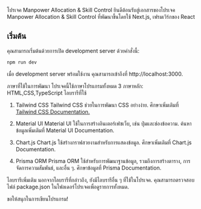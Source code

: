 โปรเจค Manpower Allocation & Skill Control
ยินดีต้อนรับสู่เอกสารของโปรเจค Manpower Allocation & Skill Control ที่พัฒนาขึ้นโดยใช้ Next.js, เฟรมเวิร์กของ React

## เริ่มต้น

คุณสามารถเริ่มต้นด้วยการเปิด development server ด้วยคำสั่งนี้:

```bash
npm run dev
```

เมื่อ development server พร้อมใช้งาน คุณสามารถเข้าถึงที่ http://localhost:3000.

ภาษาที่ใช้ในการพัฒนา
โปรเจคนี้ใช้ภาษาโปรแกรมทั้งหมด 3 ภาษาหลัก:
HTML,CSS,TypeScript
ไลบรารีที่ใช้

1. Tailwind CSS
   Tailwind CSS ช่วยในการพัฒนา CSS อย่างง่าย. ศึกษาเพิ่มเติมที่ [Tailwind CSS Documentation.](https://tailwindcss.com/)

2. Material UI
   Material UI ใช้ในการสร้างอินเตอร์เฟซเว็บ, เช่น ปุ่มและช่องข้อความ. ค้นหาข้อมูลเพิ่มเติมที่ Material UI Documentation.

3. Chart.js
   Chart.js ใช้สร้างกราฟสวยงามสำหรับการแสดงข้อมูล. ศึกษาเพิ่มเติมที่ Chart.js Documentation.

4. Prisma ORM
   Prisma ORM ใช้สำหรับการพัฒนาฐานข้อมูล, รวมถึงการสร้างตาราง, การจัดการความสัมพันธ์, และอื่น ๆ. ศึกษาข้อมูลที่ Prisma Documentation.

ไลบรารีเพิ่มเติม
นอกจากไลบรารีที่กล่าวถึง, ยังมีไลบรารีอื่น ๆ ที่ใช้ในโปรเจค. คุณสามารถตรวจสอบไฟล์ package.json ในโฟลเดอร์โปรเจคเพื่อดูรายการทั้งหมด.

ขอให้สนุกในการเขียนโปรแกรม!

